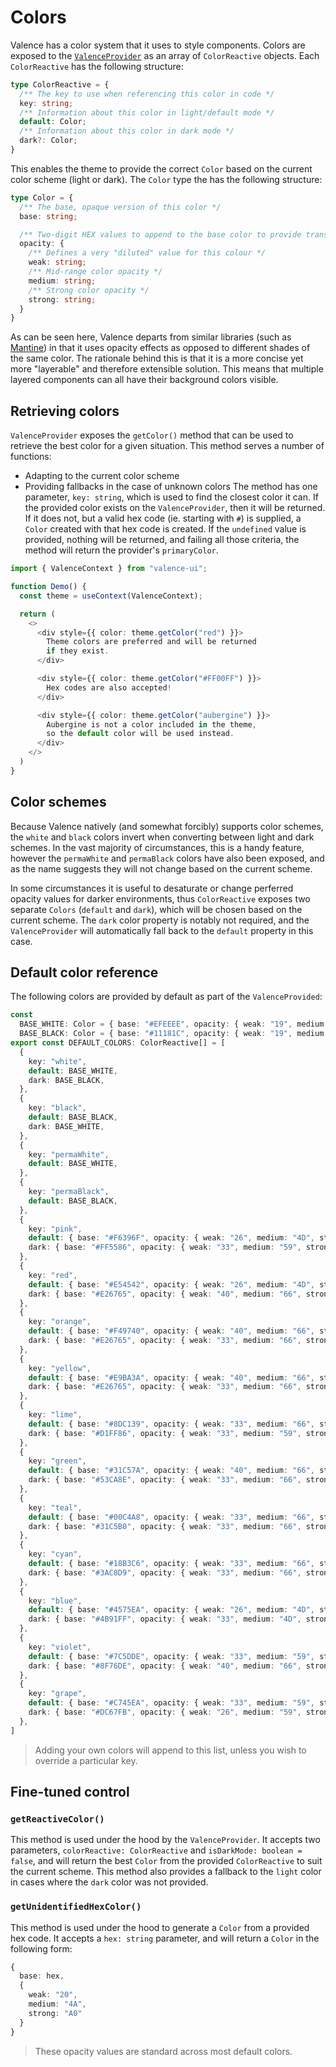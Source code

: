 # Colors
Valence has a color system that it uses to style components. Colors are exposed to the [`ValenceProvider`](valence-provider.md) as an array of `ColorReactive` objects. Each `ColorReactive` has the following structure:
```ts
type ColorReactive = {
  /** The key to use when referencing this color in code */
  key: string;
  /** Information about this color in light/default mode */
  default: Color;
  /** Information about this color in dark mode */
  dark?: Color;
}
```

This enables the theme to provide the correct `Color` based on the current color scheme (light or dark). The `Color` type the has the following structure:

```ts
type Color = {
  /** The base, opaque version of this color */
  base: string;

  /** Two-digit HEX values to append to the base color to provide transparency effects */
  opacity: {
    /** Defines a very "diluted" value for this colour */
    weak: string;
    /** Mid-range color opacity */
    medium: string;
    /** Strong color opacity */
    strong: string;
  }
}
```
As can be seen here, Valence departs from similar libraries (such as [Mantine](https://mantine.dev/theming/colors/)) in that it uses opacity effects as opposed to different shades of the same color. The rationale behind this is that it is a more concise yet more "layerable" and therefore extensible solution. This means that multiple layered components can all have their background colors visible.


## Retrieving colors
`ValenceProvider` exposes the `getColor()` method that can be used to retrieve the best color for a given situation. This method serves a number of functions:
- Adapting to the current color scheme
- Providing fallbacks in the case of unknown colors
The method has one parameter, `key: string`, which is used to find the closest color it can. If the provided color exists on the `ValenceProvider`, then it will be returned. If it does not, but a valid hex code (ie. starting with `#`) is supplied, a `Color` created with that hex code is created. If the `undefined` value is provided, nothing will be returned, and failing all those criteria, the method will return the provider's `primaryColor`.


```ts
import { ValenceContext } from "valence-ui";

function Demo() { 
  const theme = useContext(ValenceContext);

  return (
    <>
      <div style={{ color: theme.getColor("red") }}>
        Theme colors are preferred and will be returned
        if they exist.
      </div>

      <div style={{ color: theme.getColor("#FF00FF") }}>
        Hex codes are also accepted!
      </div>

      <div style={{ color: theme.getColor("aubergine") }}>
        Aubergine is not a color included in the theme, 
        so the default color will be used instead.
      </div>
    </>
  )
}
```


## Color schemes
Because Valence natively (and somewhat forcibly) supports color schemes, the `white` and `black` colors invert when converting between light and dark schemes. In the vast majority of circumstances, this is a handy feature, however the `permaWhite` and `permaBlack` colors have also been exposed, and as the name suggests they will not change based on the current scheme.

In some circumstances it is useful to desaturate or change perferred opacity values for darker environments, thus `ColorReactive` exposes two separate `Colors` (`default` and `dark`), which will be chosen based on the current scheme. The `dark` color property is notably not required, and the `ValenceProvider` will automatically fall back to the `default` property in this case.


## Default color reference
The following colors are provided by default as part of the `ValenceProvided`:
```ts
const
  BASE_WHITE: Color = { base: "#EFEEEE", opacity: { weak: "19", medium: "2A", strong: "A0" } },
  BASE_BLACK: Color = { base: "#11181C", opacity: { weak: "19", medium: "30", strong: "5A" } };
export const DEFAULT_COLORS: ColorReactive[] = [
  {
    key: "white",
    default: BASE_WHITE,
    dark: BASE_BLACK,
  },
  {
    key: "black",
    default: BASE_BLACK,
    dark: BASE_WHITE,
  },
  {
    key: "permaWhite",
    default: BASE_WHITE,
  },
  {
    key: "permaBlack",
    default: BASE_BLACK,
  },
  {
    key: "pink",
    default: { base: "#F6396F", opacity: { weak: "26", medium: "4D", strong: "99" } },
    dark: { base: "#FF5586", opacity: { weak: "33", medium: "59", strong: "99" } }
  },
  {
    key: "red",
    default: { base: "#E54542", opacity: { weak: "26", medium: "4D", strong: "99" } },
    dark: { base: "#E26765", opacity: { weak: "40", medium: "66", strong: "A6" } }
  },
  {
    key: "orange",
    default: { base: "#F49740", opacity: { weak: "40", medium: "66", strong: "A6" } },
    dark: { base: "#E26765", opacity: { weak: "33", medium: "66", strong: "A6" } }
  },
  {
    key: "yellow",
    default: { base: "#E9BA3A", opacity: { weak: "40", medium: "66", strong: "A6" } },
    dark: { base: "#E26765", opacity: { weak: "33", medium: "66", strong: "A6" } }
  },
  {
    key: "lime",
    default: { base: "#8DC139", opacity: { weak: "33", medium: "66", strong: "99" } },
    dark: { base: "#D1FF86", opacity: { weak: "33", medium: "59", strong: "99" } }
  },
  {
    key: "green",
    default: { base: "#31C57A", opacity: { weak: "40", medium: "66", strong: "A6" } },
    dark: { base: "#53CA8E", opacity: { weak: "33", medium: "66", strong: "A6" } }
  },
  {
    key: "teal",
    default: { base: "#00C4A8", opacity: { weak: "33", medium: "66", strong: "99" } },
    dark: { base: "#31C5B0", opacity: { weak: "33", medium: "66", strong: "A6" } }
  },
  {
    key: "cyan",
    default: { base: "#18B3C6", opacity: { weak: "33", medium: "66", strong: "99" } },
    dark: { base: "#3AC8D9", opacity: { weak: "33", medium: "66", strong: "A6" } }
  },
  {
    key: "blue",
    default: { base: "#4575EA", opacity: { weak: "26", medium: "4D", strong: "99" } },
    dark: { base: "#4B91FF", opacity: { weak: "33", medium: "4D", strong: "99" } }
  },
  {
    key: "violet",
    default: { base: "#7C5DDE", opacity: { weak: "33", medium: "59", strong: "99" } },
    dark: { base: "#8F76DE", opacity: { weak: "40", medium: "66", strong: "A6" } }
  },
  {
    key: "grape",
    default: { base: "#C745EA", opacity: { weak: "33", medium: "59", strong: "99" } },
    dark: { base: "#DC67FB", opacity: { weak: "26", medium: "59", strong: "99" } }
  },
]
```
> Adding your own colors will append to this list, unless you wish to override a particular key.


## Fine-tuned control
### `getReactiveColor()`
This method is used under the hood by the `ValenceProvider`. It accepts two parameters, `colorReactive: ColorReactive` and `isDarkMode: boolean = false`, and will return the best `Color` from the provided `ColorReactive` to suit the current scheme. This method also provides a fallback to the `light` color in cases where the `dark` color was not provided.

### `getUnidentifiedHexColor()`
This method is used under the hood to generate a `Color` from a provided hex code. It accepts a `hex: string` parameter, and will return a `Color` in the following form:
```ts
{
  base: hex,
  {
    weak: "20",
    medium: "4A",
    strong: "A0"
  }
}
```
> These opacity values are standard across most default colors.